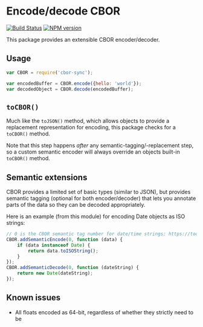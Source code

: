 # Encode/decode CBOR

[![Build Status](https://travis-ci.org/ARM-RD/cbor-sync.svg?branch=master)](https://travis-ci.org/ARM-RD/cbor-sync) [![NPM version](https://badge.fury.io/js/cbor-sync.png)](http://badge.fury.io/js/cbor-sync)

This package provides an extensible CBOR encoder/decoder.

## Usage

```javascript
var CBOR = require('cbor-sync');

var encodedBuffer = CBOR.encode({hello: 'world'});
var decodedObject = CBOR.decode(encodedBuffer);
```

## `toCBOR()`

Much like the `toJSON()` method, which allows objects to provide a replacement representation for encoding, this package checks for a `toCBOR()` method.

Note that this step happens *after* any semantic-tagging/-replacement step, so a custom semantic encoder will always override an objects built-in `toCBOR()` method.

## Semantic extensions

CBOR provides a limited set of basic types (similar to JSON), but provides semantic tagging (optional for both encoder/decoder) that lets you annotate parts of the data so they can be decoded appropriately.

Here is an example (from this module) for encoding Date objects as ISO strings:

```javascript
// 0 is the CBOR semantic tag number for date/time strings: https://tools.ietf.org/html/rfc7049#section-2.4
CBOR.addSemanticEncode(0, function (data) {
	if (data instanceof Date) {
		return data.toISOString();
	}
});
CBOR.addSemanticDecode(0, function (dateString) {
	return new Date(dateString);
});
```

## Known issues

* All floats encoded as 64-bit, regardless of whether they strictly need to be
